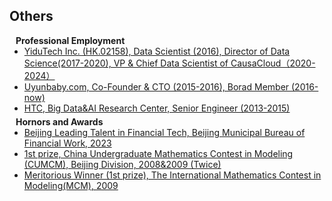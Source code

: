 ## Others

<h4 style="margin:0 10px 0;">Professional Employment</h4>

<ul style="margin:0 0 5px;">
  <li><a href="https://www.yidutechgroup.com/en"><autocolor>YiduTech Inc. (HK.02158), Data Scientist (2016),  Director of Data Science(2017-2020), VP & Chief Data Scientist of CausaCloud（2020-2024）</autocolor></a></li>
  <li><a href="https://www.uyunbaby.com/"><autocolor>Uyunbaby.com, Co-Founder & CTO (2015-2016), Borad Member (2016-now)</autocolor></a></li>
  <li><a href="https://www.htc.com/us/"><autocolor>HTC, Big Data&AI Research Center,  Senior Engineer (2013-2015)</autocolor></a></li>
</ul>

<h4 style="margin:0 10px 0;">Hornors and Awards</h4>

<ul style="margin:0 0 20px;">
  <li><a href="https://jrj.beijing.gov.cn/engjgzz/201910/t20191025_452131.html"><autocolor>Beijing Leading Talent in Financial Tech, Beijing Municipal Bureau of Financial Work, 2023</autocolor></a></li>
  <li><a href="http://www.mcm.edu.cn/"><autocolor>1st prize, China Undergraduate Mathematics Contest in Modeling (CUMCM), Beijing Division, 2008&2009 (Twice)</autocolor></a></li>
  <li><a href="https://www.comap.com/contests/mcm-icm"><autocolor>Meritorious Winner (1st prize), The International Mathematics Contest in Modeling(MCM), 2009</autocolor></a></li>
</ul>